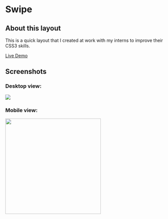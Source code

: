 # Swipe
## About this layout

This is a quick layout that I created at work with my interns to improve their CSS3 skills.

[Live Demo](http://swipe.iding.ir)

## Screenshots

### Desktop view:
![](http://swipe.iding.ir/screenshots/Screen%20Shot%202019-10-29%20at%2012.58.18.png)
### Mobile view:
<img src="http://swipe.iding.ir/screenshots/Screen%20Shot%202019-10-29%20at%2012.58.22.png" width="300" />